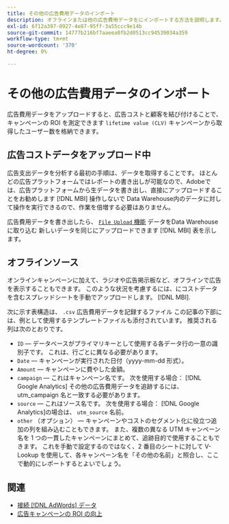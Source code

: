 ```yaml
---
title: その他の広告費用データのインポート
description: オフラインまたは他の広告費用データをにインポートする方法を説明します。 [!DNL MBI].
exl-id: 6f12a397-0927-4e87-95ff-3a55ccc9e14b
source-git-commit: 14777b216bf7aaeea0fb2d0513cc94539034a359
workflow-type: tm+mt
source-wordcount: '370'
ht-degree: 0%

---
```


# その他の広告費用データのインポート

広告費用データをアップロードすると、広告コストと顧客を結び付けることで、キャンペーンの ROI を測定できます `lifetime value (CLV)` キャンペーンから取得したユーザー数を格納できます。

## 広告コストデータをアップロード中

広告支出データを分析する最初の手順は、データを取得することです。 ほとんどの広告プラットフォームではレポートの書き出しが可能なので、Adobeでは、広告プラットフォームから生データを書き出し、直接にアップロードすることをお勧めします [!DNL MBI] 操作しないで Data Warehouse内のデータに対して操作を実行できるので、作業を倍増する必要はありません。

広告費用データを書き出したら、 [`File Upload` 機能](../connecting-data/using-file-uploader.md) データをData Warehouseに取り込む 新しいデータを同じにアップロードできます [!DNL MBI] 表を示します。

## オフラインソース

オンラインキャンペーンに加えて、ラジオや広告掲示板など、オフラインで広告を表示することもできます。 このような状況を考慮するには、にコストデータを含むスプレッドシートを手動でアップロードします。 [!DNL MBI].

次に示す表構造は、 `.csv` 広告費用データを記録するファイル この記事の下部には、例として使用するテンプレートファイルも添付されています。 推奨される列は次のとおりです。

* `ID`  — データベースがプライマリキーとして使用する各データ行の一意の識別子です。 これは、行ごとに異なる必要があります。
* `Date`  — キャンペーンが実行された日付（yyyy-mm-dd 形式）。
* `Amount`  — キャンペーンに費やした金額。
* `campaign`  — これはキャンペーン名です。 次を使用する場合： [!DNL Google Analytics] その他の広告費用データを追跡するには、utm\_campaign 名と一致する必要があります。
* `source`  — これはソース名です。 次を使用する場合： [!DNL Google Analytics]の場合は、 `utm_source` 名前。
* `other` （オプション） — キャンペーンやコストのセグメント化に役立つ追加の列を組み込むこともできます。 また、複数の異なる UTM キャンペーン名を 1 つの一貫したキャンペーンにまとめて、追跡目的で使用することもできます。 これを手動で設定するのではなく、2 番目のシートに対して V-Lookup を使用して、各キャンペーン名を「その他の名前」と照合し、ここで動的にレポートするとよいでしょう。

## 関連

* [接続 [!DNL AdWords] データ](../integrations/google-adwords.md)
* [広告キャンペーンの ROI の向上](../../analysis/roi-ad-camp.md)
